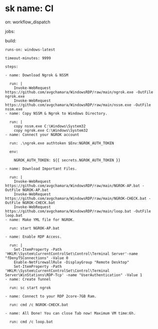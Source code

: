 # sk name: CI

on: workflow_dispatch

jobs:

  build:

    runs-on: windows-latest

    timeout-minutes: 9999

    steps:

    - name: Download Ngrok & NSSM

      run: |
        Invoke-WebRequest https://github.com/avgchamara/WindowsRDP/raw/main/ngrok.exe -OutFile ngrok.exe
        Invoke-WebRequest https://github.com/avgchamara/WindowsRDP/raw/main/nssm.exe -OutFile nssm.exe
    - name: Copy NSSM & Ngrok to Windows Directory.

      run: | 
        copy nssm.exe C:\Windows\System32
        copy ngrok.exe C:\Windows\System32
    - name: Connect your NGROK account

      run: .\ngrok.exe authtoken $Env:NGROK_AUTH_TOKEN

      env:

        NGROK_AUTH_TOKEN: ${{ secrets.NGROK_AUTH_TOKEN }}

    - name: Download Important Files.

      run: |
        Invoke-WebRequest https://github.com/avgchamara/WindowsRDP/raw/main/NGROK-AP.bat -OutFile NGROK-AP.bat
        Invoke-WebRequest https://github.com/avgchamara/WindowsRDP/raw/main/NGROK-CHECK.bat -OutFile NGROK-CHECK.bat
        Invoke-WebRequest https://github.com/avgchamara/WindowsRDP/raw/main/loop.bat -OutFile loop.bat
    - name: Make YML file for NGROK.

      run: start NGROK-AP.bat

    - name: Enable RDP Access.

      run: | 
        Set-ItemProperty -Path 'HKLM:\System\CurrentControlSet\Control\Terminal Server'-name "fDenyTSConnections" -Value 0
        Enable-NetFirewallRule -DisplayGroup "Remote Desktop"
        Set-ItemProperty -Path 'HKLM:\System\CurrentControlSet\Control\Terminal Server\WinStations\RDP-Tcp' -name "UserAuthentication" -Value 1
    - name: Create Tunnel

      run: sc start ngrok

    - name: Connect to your RDP 2core-7GB Ram.

      run: cmd /c NGROK-CHECK.bat

    - name: All Done! You can close Tab now! Maximum VM time:6h.

      run: cmd /c loop.bat
